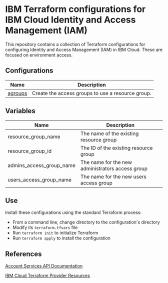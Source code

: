 # IBM Terraform configurations for IBM Cloud Identity and Access Management (IAM)

This repository contains a collection of Terraform configurations for configuring Identity and Access Management (IAM) in IBM Cloud. These are focused on environment access.

## Configurations

| Name | Description |
| ---------------- | ---------------- |
| [agroups](https://github.com/ibm-pett/acct-config-iam/tree/master/randagroups/agroups) | Create the access groups to use a resource group. |

## Variables

| Name | Description |
| ---------------- | ---------------- |
| resource_group_name | The name of the existing resource group |
| resource_group_id | The ID of the existing resource group |
| admins_access_group_name | The name for the new administrators access group |
| users_access_group_name | The name for the new users access group |

## Use

Install these configurations using the standard Terraform process:
- From a command line, change directory to the configuration's directory
- Modify its `terraform.tfvars` file
- Run `terraform init` to initialize Terraform
- Run `terraform apply` to install the configuration

## References

[Account Services API Documentation](https://cloud.ibm.com/docs/account?topic=account-account-services#api-acct-mgmt)

[IBM Cloud Terraform Provider Resources](https://cloud.ibm.com/docs/terraform?topic=terraform-index-of-ibm-cloud-provider-plug-in-for-terraform-resources-and-data-sources)